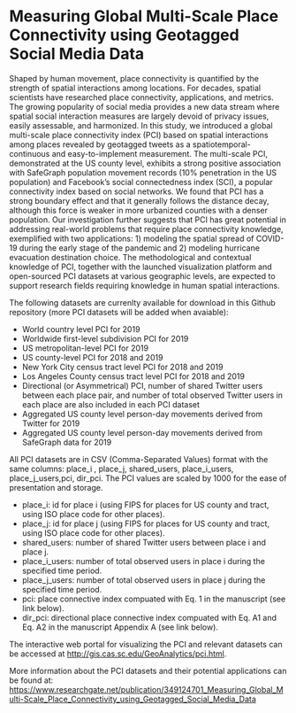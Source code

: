 # Measuring Global Multi-Scale Place Connectivity using Geotagged Social Media Data 

Shaped by human movement, place connectivity is quantified by the strength of spatial interactions among locations. For decades, spatial scientists have researched place connectivity, applications, and metrics. The growing popularity of social media provides a new data stream where spatial social interaction measures are largely devoid of privacy issues, easily assessable, and harmonized. In this study, we introduced a global multi-scale place connectivity index (PCI) based on spatial interactions among places revealed by geotagged tweets as a spatiotemporal-continuous and easy-to-implement measurement. The multi-scale PCI, demonstrated at the US county level, exhibits a strong positive association with SafeGraph population movement records (10% penetration in the US population) and Facebook’s social connectedness index (SCI), a popular connectivity index based on social networks. We found that PCI has a strong boundary effect and that it generally follows the distance decay, although this force is weaker in more urbanized counties with a denser population. Our investigation further suggests that PCI has great potential in addressing real-world problems that require place connectivity knowledge, exemplified with two applications: 1) modeling the spatial spread of COVID-19 during the early stage of the pandemic and 2) modeling hurricane evacuation destination choice. The methodological and contextual knowledge of PCI, together with the launched visualization platform and open-sourced PCI datasets at various geographic levels, are expected to support research fields requiring knowledge in human spatial interactions.

The following datasets are currenlty available for download in this Github repository (more PCI datasets will be added when avaiable): 

* World country level PCI for 2019
* Worldwide first-level subdivision PCI for 2019
* US metropolitan-level PCI for 2019
* US county-level PCI for 2018 and 2019
* New York City census tract level PCI for 2018 and 2019
* Los Angeles County census tract level PCI for 2018 and 2019
* Directional (or Asymmetrical) PCI, number of shared Twitter users between each place pair, and number of total observed Twitter users in each place are also included in each PCI dataset
* Aggregated US county level person-day movements derived from Twitter for 2019
* Aggregated US county level person-day movements derived from SafeGraph data for 2019

All PCI datasets are in CSV (Comma-Separated Values) format with the same columns: place_i , place_j, shared_users, place_i_users, place_j_users,pci, dir_pci. The PCI values are scaled by 1000 for the ease of presentation and storage. 

* place_i: id for place i (using FIPS for places for US county and tract, using ISO place code for other places).
* place_j: id for place j (using FIPS for places for US county and tract, using ISO place code for other places).
* shared_users: number of shared Twitter users between place i and place j.
* place_i_users: number of total observed users in place i during the specified time period.
* place_j_users: number of total observed users in place j during the specified time period.
* pci: place connective index compuated with Eq. 1 in the manuscript (see link below).
* dir_pci: directional place connective index compuated with Eq. A1 and Eq. A2 in the manuscript Appendix A (see link below). 

The interactive web portal for visualizing the PCI and relevant datasets can be accessed at http://gis.cas.sc.edu/GeoAnalytics/pci.html.

More information about the PCI datasets and their potential applications can be found at: https://www.researchgate.net/publication/349124701_Measuring_Global_Multi-Scale_Place_Connectivity_using_Geotagged_Social_Media_Data
